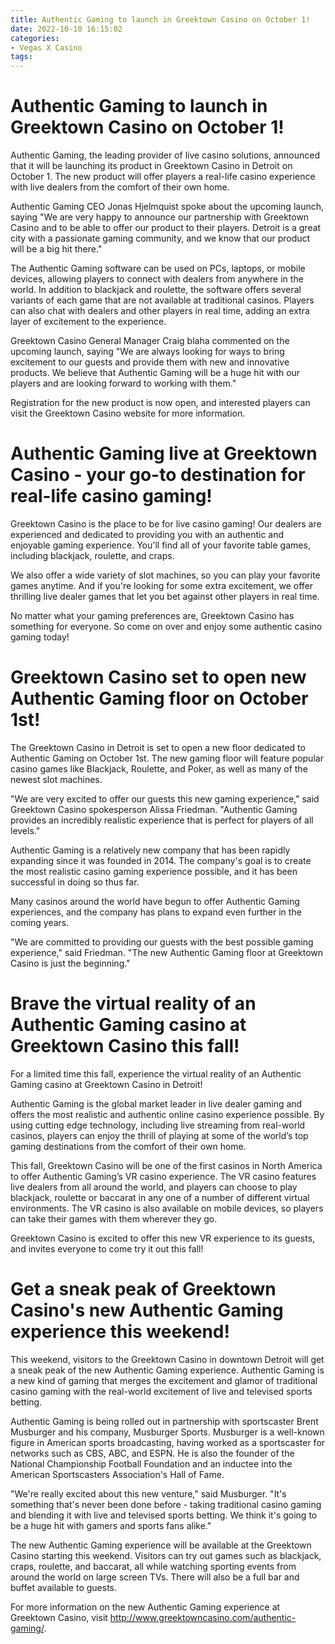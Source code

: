 ```yaml
---
title: Authentic Gaming to launch in Greektown Casino on October 1!
date: 2022-10-10 16:15:02
categories:
- Vegas X Casino
tags:
---
```



#  Authentic Gaming to launch in Greektown Casino on October 1!

Authentic Gaming, the leading provider of live casino solutions, announced that it will be launching its product in Greektown Casino in Detroit on October 1. The new product will offer players a real-life casino experience with live dealers from the comfort of their own home.

Authentic Gaming CEO Jonas Hjelmquist spoke about the upcoming launch, saying "We are very happy to announce our partnership with Greektown Casino and to be able to offer our product to their players. Detroit is a great city with a passionate gaming community, and we know that our product will be a big hit there."

The Authentic Gaming software can be used on PCs, laptops, or mobile devices, allowing players to connect with dealers from anywhere in the world. In addition to blackjack and roulette, the software offers several variants of each game that are not available at traditional casinos. Players can also chat with dealers and other players in real time, adding an extra layer of excitement to the experience.

Greektown Casino General Manager Craig blaha commented on the upcoming launch, saying "We are always looking for ways to bring excitement to our guests and provide them with new and innovative products. We believe that Authentic Gaming will be a huge hit with our players and are looking forward to working with them."

Registration for the new product is now open, and interested players can visit the Greektown Casino website for more information.

#  Authentic Gaming live at Greektown Casino - your go-to destination for real-life casino gaming!

Greektown Casino is the place to be for live casino gaming! Our dealers are experienced and dedicated to providing you with an authentic and enjoyable gaming experience. You'll find all of your favorite table games, including blackjack, roulette, and craps.

We also offer a wide variety of slot machines, so you can play your favorite games anytime. And if you're looking for some extra excitement, we offer thrilling live dealer games that let you bet against other players in real time.

No matter what your gaming preferences are, Greektown Casino has something for everyone. So come on over and enjoy some authentic casino gaming today!

#  Greektown Casino set to open new Authentic Gaming floor on October 1st!

The Greektown Casino in Detroit is set to open a new floor dedicated to Authentic Gaming on October 1st. The new gaming floor will feature popular casino games like Blackjack, Roulette, and Poker, as well as many of the newest slot machines.

"We are very excited to offer our guests this new gaming experience," said Greektown Casino spokesperson Alissa Friedman. "Authentic Gaming provides an incredibly realistic experience that is perfect for players of all levels."

Authentic Gaming is a relatively new company that has been rapidly expanding since it was founded in 2014. The company's goal is to create the most realistic casino gaming experience possible, and it has been successful in doing so thus far.

Many casinos around the world have begun to offer Authentic Gaming experiences, and the company has plans to expand even further in the coming years.

"We are committed to providing our guests with the best possible gaming experience," said Friedman. "The new Authentic Gaming floor at Greektown Casino is just the beginning."

#  Brave the virtual reality of an Authentic Gaming casino at Greektown Casino this fall!

For a limited time this fall, experience the virtual reality of an Authentic Gaming casino at Greektown Casino in Detroit!

Authentic Gaming is the global market leader in live dealer gaming and offers the most realistic and authentic online casino experience possible. By using cutting edge technology, including live streaming from real-world casinos, players can enjoy the thrill of playing at some of the world’s top gaming destinations from the comfort of their own home.

This fall, Greektown Casino will be one of the first casinos in North America to offer Authentic Gaming’s VR casino experience. The VR casino features live dealers from all around the world, and players can choose to play blackjack, roulette or baccarat in any one of a number of different virtual environments. The VR casino is also available on mobile devices, so players can take their games with them wherever they go.

Greektown Casino is excited to offer this new VR experience to its guests, and invites everyone to come try it out this fall!

#  Get a sneak peak of Greektown Casino's new Authentic Gaming experience this weekend!

This weekend, visitors to the Greektown Casino in downtown Detroit will get a sneak peak of the new Authentic Gaming experience. Authentic Gaming is a new kind of gaming that merges the excitement and glamor of traditional casino gaming with the real-world excitement of live and televised sports betting.

Authentic Gaming is being rolled out in partnership with sportscaster Brent Musburger and his company, Musburger Sports. Musburger is a well-known figure in American sports broadcasting, having worked as a sportscaster for networks such as CBS, ABC, and ESPN. He is also the founder of the National Championship Football Foundation and an inductee into the American Sportscasters Association's Hall of Fame.

"We're really excited about this new venture," said Musburger. "It's something that's never been done before - taking traditional casino gaming and blending it with live and televised sports betting. We think it's going to be a huge hit with gamers and sports fans alike."

The new Authentic Gaming experience will be available at the Greektown Casino starting this weekend. Visitors can try out games such as blackjack, craps, roulette, and baccarat, all while watching sporting events from around the world on large screen TVs. There will also be a full bar and buffet available to guests.

For more information on the new Authentic Gaming experience at Greektown Casino, visit http://www.greektowncasino.com/authentic-gaming/.